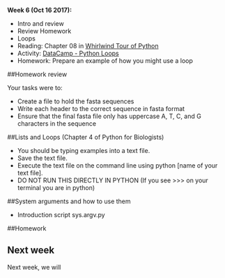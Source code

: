 
**Week 6 (Oct 16 2017):**

* Intro and review
* Review Homework
* Loops
* Reading: Chapter 08 in [Whirlwind Tour of Python](https://github.com/jakevdp/WhirlwindTourOfPython)
* Activity: [DataCamp - Python Loops](https://campus.datacamp.com/courses/intermediate-python-for-data-science/loops)
* Homework: Prepare an example of how you might use a loop


##Homework review

Your tasks were to:
* Create a file to hold the fasta sequences
* Write each header to the correct sequence in fasta format
* Ensure that the final fasta file only has uppercase A, T, C, and G characters in the sequence


##Lists and Loops (Chapter 4 of Python for Biologists)

* You should be typing examples into a text file.
* Save the text file.
* Execute the text file on the command line using python [name of your text file].
* DO NOT RUN THIS DIRECTLY IN PYTHON (If you see >>> on your terminal you are in python)

##System arguments and how to use them

* Introduction script sys.argv.py

##Homework

## Next week

Next week, we will
